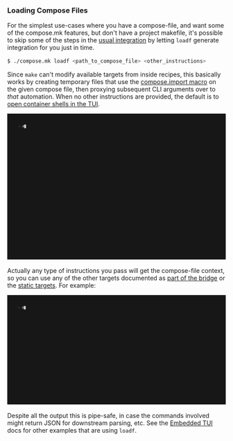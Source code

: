 
### Loading Compose Files

For the simplest use-cases where you have a compose-file, and want some of the compose.mk features, but don't have a project makefile, it's possible to skip some of the steps in the [usual integration](#embedding-tools-with-makefiles) by letting `loadf` generate integration for you just in time.

```bash 
$ ./compose.mk loadf <path_to_compose_file> <other_instructions>
```

Since `make` can't modify available targets from inside recipes, this basically works by creating temporary files that use the [compose.import macro](#macro-arguments) on the given compose file, then proxying subsequent CLI arguments over to *that* automation.  When no other instructions are provided, the default is to [open container shells in the TUI](#embedded-tui).

<img src=img/tui-3.gif>

Actually any type of instructions you pass will get the compose-file context, so you can use any of the other targets documented as [part of the bridge](#make-compose-bridge) or the [static targets](#api-compose.mk).  For example:

<img src=img/tui-4.gif>

Despite all the output this is pipe-safe, in case the commands involved might return JSON for downstream parsing, etc.  See the [Embedded TUI](#embedded-tui) docs for other examples that are using `loadf`.
